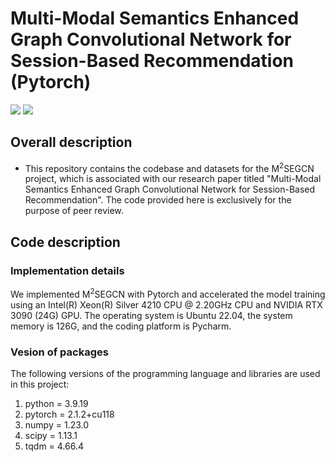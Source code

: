# **Multi-Modal Semantics Enhanced Graph Convolutional Network for Session-Based Recommendation (Pytorch)** 

<p align="left">
  <img src='https://img.shields.io/badge/python-3.9.19-blue'>
  <img src='https://img.shields.io/badge/pytorch-2.1.2+cu118-brightgreen'>
</p> 

## **Overall description** 
- This repository contains the codebase and datasets for the M<sup>2</sup>SEGCN project, which is associated with our research paper titled "Multi-Modal Semantics Enhanced Graph Convolutional Network for Session-Based Recommendation". The code provided here is exclusively for the purpose of peer review.
## **Code description** 
### **Implementation details**
We implemented M<sup>2</sup>SEGCN with Pytorch and accelerated the model training using an Intel(R) Xeon(R) Silver 4210 CPU @ 2.20GHz CPU and NVIDIA RTX 3090 (24G) GPU. The operating system is Ubuntu 22.04, the system memory is 126G, and the coding platform is Pycharm.

### **Vesion of packages**
The following versions of the programming language and libraries are used in this project:

1. python = 3.9.19
2. pytorch = 2.1.2+cu118
3. numpy = 1.23.0
4. scipy = 1.13.1
6. tqdm = 4.66.4
